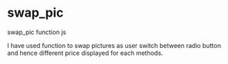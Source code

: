 # swap_pic
swap_pic function js

I have used function to swap pictures as user switch between radio button and hence different price displayed for each
methods.
